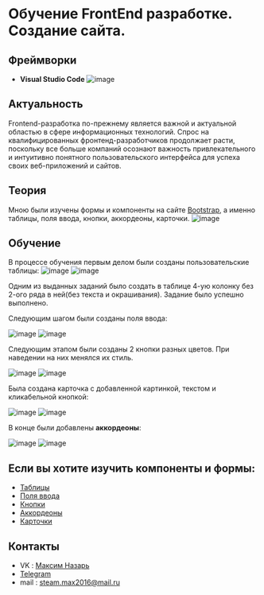 # Обучение FrontEnd разработке. Создание сайта.
## Фреймворки
- **Visual Studio Code**
![image](https://github.com/CarbonProg/testPage/assets/133951431/406e029f-e409-4e27-b06c-204525221d57)
## Актуальность
Frontend-разработка по-прежнему является важной и актуальной областью в сфере информационных технологий. Спрос на квалифицированных фронтенд-разработчиков продолжает расти, поскольку все больше компаний осознают важность привлекательного и интуитивно понятного пользовательского интерфейса для успеха своих веб-приложений и сайтов.
## Теория
Мною были изучены формы и компоненты на сайте <a href="https://bootstrap-4.ru/">Bootstrap</a>, а именно таблицы, поля ввода, кнопки, аккордеоны, карточки.
![image](https://github.com/CarbonProg/testPage/assets/133951431/9d1ccdb1-6f9e-4bc7-b604-0473cb89e217)
## Обучение
В процессе обучения первым делом были созданы пользовательские таблицы:
![image](https://github.com/CarbonProg/testPage/assets/133951431/5cd53158-3c28-45cd-9b86-29f42f3f8682)
![image](https://github.com/CarbonProg/testPage/assets/133951431/5bbfe455-7dd1-49a5-af2c-ad3967391ff3)

Одним из выданных заданий было создать в таблице 4-ую колонку без 2-ого ряда в ней(без текста и окрашивания). Задание было успешно выполнено.

Следующим шагом были созданы поля ввода:

![image](https://github.com/CarbonProg/testPage/assets/133951431/19d60b1e-630f-423e-9d3b-c54f622dc35f)
![image](https://github.com/CarbonProg/testPage/assets/133951431/3f2bf2ed-4afa-4859-9fb5-b75f641ed801)

Следующим этапом были созданы 2 кнопки разных цветов. При наведении на них менялся их стиль.

![image](https://github.com/CarbonProg/testPage/assets/133951431/ffcd0ed5-f17e-4e3e-88a1-e4eedf359906)
![image](https://github.com/CarbonProg/testPage/assets/133951431/a818c7e8-d149-4a33-b813-a511e91f5481)

Была создана карточка с добавленной картинкой, текстом и кликабельной кнопкой:

![image](https://github.com/CarbonProg/testPage/assets/133951431/03997fc7-c4e3-4b0f-a837-b6c348a207ab)
![image](https://github.com/CarbonProg/testPage/assets/133951431/dd3e212c-253d-44f8-a82c-ac5568a0394b)

В конце были добавлены **аккордеоны**:

![image](https://github.com/CarbonProg/testPage/assets/133951431/6facd066-72c8-4b6a-8843-9691ca439a18)
![image](https://github.com/CarbonProg/testPage/assets/133951431/d0e0bf78-7701-4674-9b6f-47acfb4c8b79)

## Если вы хотите изучить компоненты и формы:
- <a href="https://bootstrap-4.ru/docs/5.3/content/tables/">Таблицы</a>
- <a href="https://bootstrap-4.ru/docs/5.1/forms/input-group/">Поля ввода</a>
- <a href="https://bootstrap-4.ru/docs/5.1/components/buttons/">Кнопки</a>
- <a href="https://bootstrap-4.ru/docs/5.1/components/accordion/">Аккордеоны</a>
- <a href="https://bootstrap-4.ru/docs/5.1/components/card/">Карточки</a>
## Контакты
- VK : [Максим Назарь](https://vk.com/ravecarbon)
- [Telegram](https://t.me/Carbon228)
- mail : steam.max2016@mail.ru
